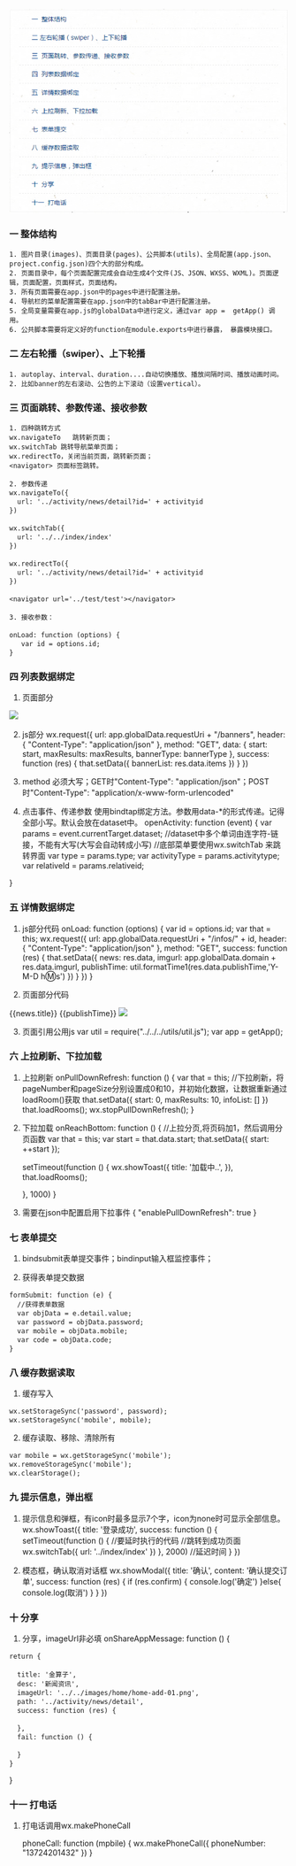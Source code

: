 ![这里写图片描述](https://raw.githubusercontent.com/xiangyc/Document-library/master/image/%E5%B0%8F%E7%A8%8B%E5%BA%8F%E4%B8%80%E7%9A%84%E7%9B%AE%E5%BD%95.png)

### 一  整体结构

    1. 图片目录(images)、页面目录(pages)、公共脚本(utils)、全局配置(app.json、project.config.json)四个大的部分构成。
    2. 页面目录中，每个页面配置完成会自动生成4个文件(JS、JSON、WXSS、WXML)。页面逻辑，页面配置，页面样式，页面结构。
    3. 所有页面需要在app.json中的pages中进行配置注册。
    4. 导航栏的菜单配置需要在app.json中的tabBar中进行配置注册。
    5. 全局变量需要在app.js的globalData中进行定义，通过var app =  getApp() 调用。
    6. 公共脚本需要将定义好的function在module.exports中进行暴露， 暴露模块接口。


### 二 左右轮播（swiper）、上下轮播

    1. autoplay、interval、duration....自动切换播放、播放间隔时间、播放动画时间。
    2. 比如banner的左右滚动、公告的上下滚动（设置vertical）。


### 三  页面跳转、参数传递、接收参数

    1. 四种跳转方式
    wx.navigateTo   跳转新页面；
    wx.switchTab 跳转导航菜单页面；
    wx.redirectTo，关闭当前页面，跳转新页面；
    <navigator> 页面标签跳转。

    2. 参数传递
    wx.navigateTo({
      url: '../activity/news/detail?id=' + activityid
    })

    wx.switchTab({
      url: '../../index/index'
    })

    wx.redirectTo({
      url: '../activity/news/detail?id=' + activityid
    })

    <navigator url='../test/test'></navigator>

    3. 接收参数：

    onLoad: function (options) {
       var id = options.id;
    }


### 四  列表数据绑定
  1.  页面部分
  <block wx:for="{{bannerList}}" wx:key="{{banner}}">
         <swiper-item class="banner" >
            <image src="{{item.imgurl}}" data-activityType='{{item.activityType}}' data-relativeId='{{item.relativeId}}'   data-        type='{{item.type}}' bindtap="openActivity"/>
         </swiper-item>
  </block>

  2.  js部分
  wx.request({
       url: app.globalData.requestUri + "/banners",
       header: {
         "Content-Type": "application/json"
       },
       method: "GET",
       data: {
          start: start,
          maxResults: maxResults,
          bannerType: bannerType
       },
       success: function (res) {
         that.setData({
             bannerList: res.data.items
          })
        }
      })

  3.  method 必须大写；GET时"Content-Type": "application/json"；POST时"Content-Type": "application/x-www-form-urlencoded"

  4.  点击事件、传递参数
  使用bindtap绑定方法。参数用data-*的形式传递。记得全部小写。默认会放在dataset中。
  openActivity: function (event) {
    var params = event.currentTarget.dataset;
    //dataset中多个单词由连字符-链接，不能有大写(大写会自动转成小写)
    //底部菜单要使用wx.switchTab 来跳转界面
    var type = params.type;
    var activityType = params.activitytype;
    var relativeId = params.relativeid;

}


### 五  详情数据绑定
  1. js部分代码
  onLoad: function (options) { 
    var id = options.id;
    var that = this;
    wx.request({
      url: app.globalData.requestUri + "/infos/" + id,
      header: {
        "Content-Type": "application/json"
      },
      method: "GET",
      success: function (res) {
        that.setData({
          news: res.data,
          imgurl: app.globalData.domain + res.data.imgurl,
          publishTime: util.formatTime1(res.data.publishTime,'Y-M-D h:m:s')
        })
      }
    })
  }

  2.  页面部分代码
  <view class='text1'>
    <text>{{news.title}}</text>
  </view>

  <view class='date1'>
    <text>{{publishTime}}</text>
  </view>

  <view class='img'>
    <image src="{{imgurl}}" class="image" />
  </view>


  3.  页面引用公用js
  var util = require("../../../utils/util.js");
  var app = getApp();


### 六  上拉刷新、下拉加载
  1.  上拉刷新
  onPullDownRefresh: function () {
    var that = this;
    //下拉刷新，将pageNumber和pageSize分别设置成0和10，并初始化数据，让数据重新通过loadRoom()获取
    that.setData({
      start: 0,
      maxResults: 10,
      infoList: []
    })
    that.loadRooms();
    wx.stopPullDownRefresh();
  }

  2.  下拉加载
  onReachBottom: function () {
      //上拉分页,将页码加1，然后调用分页函数
      var that = this;
      var start = that.data.start;
      that.setData({
        start: ++start
      });

      setTimeout(function () {
        wx.showToast({
          title: '加载中..',
        }),
        that.loadRooms();

      }, 1000)
    }

  3.  需要在json中配置启用下拉事件
  {
    "enablePullDownRefresh": true
  }


### 七  表单提交
  1. bindsubmit表单提交事件；bindinput输入框监控事件；

  2. 获得表单提交数据
  
    formSubmit: function (e) {
      //获得表单数据
      var objData = e.detail.value;
      var password = objData.password;
      var mobile = objData.mobile;
      var code = objData.code;
    }


### 八  缓存数据读取
  1.  缓存写入
  
    wx.setStorageSync('password', password);
    wx.setStorageSync('mobile', mobile);

  2.  缓存读取、移除、清除所有
  
    var mobile = wx.getStorageSync('mobile'); 
    wx.removeStorageSync('mobile');
    wx.clearStorage();


### 九  提示信息，弹出框
  1.  提示信息和弹框，有icon时最多显示7个字，icon为none时可显示全部信息。
  wx.showToast({
        title: '登录成功',
        success: function () {
          setTimeout(function () {
            //要延时执行的代码
            //跳转到成功页面
            wx.switchTab({
              url: '../index/index'
            })
          }, 2000) //延迟时间
        }
      })

  2.  模态框，确认取消对话框
  wx.showModal({
        title: '确认',
        content: '确认提交订单',
        success: function (res) {
            if (res.confirm) {
                console.log('确定')
            }else{
               console.log(取消')
            }
        }
    })

### 十  分享
  1. 分享，imageUrl非必填
  onShareAppMessage: function () {

    return {

      title: '金算子',
      desc: '新闻资讯',
      imageUrl: '../../images/home/home-add-01.png',
      path: '../activity/news/detail',
      success: function (res) {

      },
      fail: function () {

      }
    }
  }


### 十一  打电话
1. 打电话调用wx.makePhoneCall
  
    phoneCall: function (mpbile) {
    wx.makePhoneCall({
      phoneNumber: "13724201432"
    })
  }
